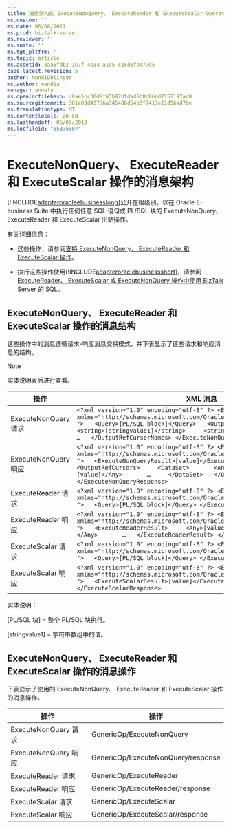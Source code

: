 ```yaml
---
title: 消息架构的 ExecuteNonQuery、 ExecuteReader 和 ExecuteScalar Operations1 |Microsoft Docs
ms.custom: ''
ms.date: 06/08/2017
ms.prod: biztalk-server
ms.reviewer: ''
ms.suite: ''
ms.tgt_pltfrm: ''
ms.topic: article
ms.assetid: 8aa5fdb2-1e7f-4a34-a1e5-c16d8fb477d5
caps.latest.revision: 5
author: MandiOhlinger
ms.author: mandia
manager: anneta
ms.openlocfilehash: c0ae5bc30d8f65b87dfdad6b8c86ad7157197ac0
ms.sourcegitcommit: 381e83d43796a345488d54b3f7413e11d56ad7be
ms.translationtype: MT
ms.contentlocale: zh-CN
ms.lasthandoff: 05/07/2019
ms.locfileid: "65375807"
---
```

# <a name="message-schemas-for-the-executenonquery-executereader-and-executescalar-operations"></a>ExecuteNonQuery、 ExecuteReader 和 ExecuteScalar 操作的消息架构
[!INCLUDE[adapteroracleebusinesslong](../../includes/adapteroracleebusinesslong-md.md)]公开在根级别，以在 Oracle E-business Suite 中执行任何任意 SQL 语句或 PL/SQL 块的 ExecuteNonQuery、 ExecuteReader 和 ExecuteScalar 出站操作。  
  
 有关详细信息：  
  
- 这些操作，请参阅[支持 ExecuteNonQuery、 ExecuteReader 和 ExecuteScalar 操作](../../adapters-and-accelerators/adapter-oracle-ebs/support-for-executenonquery-executereader-and-executescalar-operations.md)。  
  
- 执行这些操作使用[!INCLUDE[adapteroraclebusinessshort](../../includes/adapteroraclebusinessshort-md.md)]，请参阅[ExecuteReader、 ExecuteScalar 或 ExecuteNonQuery 操作中使用 BizTalk Server 的 SQL](../../adapters-and-accelerators/adapter-sql/executereader-executescalar-or-executenonquery-in-sql-server-using-biztalk.md)。  
  
## <a name="message-structure-for-the-executenonquery-executereader-and-executescalar-operations"></a>ExecuteNonQuery、 ExecuteReader 和 ExecuteScalar 操作的消息结构  
 这些操作中的消息遵循请求-响应消息交换模式，并下表显示了这些请求和响应消息的结构。  
  
> [!NOTE]
>  实体说明表后进行查看。  
  
|操作|XML 消息|  
|---------------|-----------------|  
|ExecuteNonQuery 请求|`<?xml version="1.0" encoding="utf-8" ?> <ExecuteNonQuery xmlns="http://schemas.microsoft.com/OracleEBS/2008/05/GenericOperation/ ">   <Query>[PL/SQL block]</Query>   <OutputRefCursorNames>     <string>[stringvalue1]</string>     <string>[stringvalue2]</string>     …   </OutputRefCursorNames> </ExecuteNonQuery>`|  
|ExecuteNonQuery 响应|`<?xml version="1.0" encoding="utf-8" ?> <ExecuteNonQueryResponse xmlns="http://schemas.microsoft.com/OracleEBS/2008/05/GenericOperation/ ">   <ExecuteNonQueryResult>[value]</ExecuteNonQueryResult>   <OutputRefCursors>     <DataSet>       <Any>[value]</Any>       <Any>[value]</Any>       …     </DataSet>   </OutputRefCursors> </ExecuteNonQueryResponse>`|  
|ExecuteReader 请求|`<?xml version="1.0" encoding="utf-8" ?> <ExecuteReader xmlns="http://schemas.microsoft.com/OracleEBS/2008/05/GenericOperation/ ">   <Query>[PL/SQL block]</Query> </ExecuteReader>`|  
|ExecuteReader 响应|`<?xml version="1.0" encoding="utf-8" ?> <ExecuteReaderResponse xmlns="http://schemas.microsoft.com/OracleEBS/2008/05/GenericOperation/ ">   <ExecuteReaderResult>     <Any>[value]</Any>     <Any>[value]</Any>       …   </ExecuteReaderResult> </ExecuteReaderResponse>`|  
|ExecuteScalar 请求|`<?xml version="1.0" encoding="utf-8" ?> <ExecuteScalar xmlns="http://schemas.microsoft.com/OracleEBS/2008/05/GenericOperation/ ">   <Query>[PL/SQL block]</Query> </ExecuteScalar>`|  
|ExecuteScalar 响应|`<?xml version="1.0" encoding="utf-8" ?> <ExecuteScalarResponse xmlns="http://schemas.microsoft.com/OracleEBS/2008/05/GenericOperation/ ">   <ExecuteScalarResult>[value]</ExecuteScalarResult> </ExecuteScalarResponse>`|  
  
 实体说明：  
  
 [PL/SQL 块] = 整个 PL/SQL 块执行。  
  
 [stringvalue1] = 字符串数组中的值。  
  
## <a name="message-action-for-the-executenonquery-executereader-and-executescalar-operations"></a>ExecuteNonQuery、 ExecuteReader 和 ExecuteScalar 操作的消息操作  
 下表显示了使用的 ExecuteNonQuery、 ExecuteReader 和 ExecuteScalar 操作的消息操作。  
  
|操作|操作|  
|---------------|------------|  
|ExecuteNonQuery 请求|GenericOp/ExecuteNonQuery|  
|ExecuteNonQuery 响应|GenericOp/ExecuteNonQuery/response|  
|ExecuteReader 请求|GenericOp/ExecuteReader|  
|ExecuteReader 响应|GenericOp/ExecuteReader/response|  
|ExecuteScalar 请求|GenericOp/ExecuteScalar|  
|ExecuteScalar 响应|GenericOp/ExecuteScalar/response|